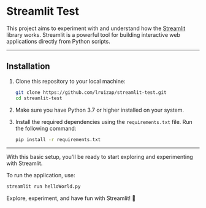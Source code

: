 # Streamlit Test

This project aims to experiment with and understand how the [Streamlit](https://streamlit.io/) library works. Streamlit is a powerful tool for building interactive web applications directly from Python scripts.

---

## Installation

1. Clone this repository to your local machine:

   ```bash
   git clone https://github.com/lruizap/streamlit-test.git
   cd streamlit-test
   ```

2. Make sure you have Python 3.7 or higher installed on your system.

3. Install the required dependencies using the `requirements.txt` file. Run the following command:

   ```bash
   pip install -r requirements.txt
   ```

---

With this basic setup, you'll be ready to start exploring and experimenting with Streamlit.

To run the application, use:

```bash
streamlit run helloWorld.py
```

Explore, experiment, and have fun with Streamlit! 🚀
